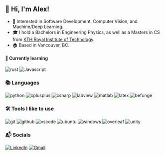 ## 👋 Hi, I'm Alex!

- 👀 Interested in Software Development, Computer Vision, and Machine/Deep Learning.
- 🎓 I hold a Bachelors in Engineering Physics, as well as a Masters in CS from [KTH Royal Institute of Technology](https://www.kth.se/en).
- 🏠  Based in Vancouver, BC.

#### 🌱 Currently learning
![rust](https://img.shields.io/badge/Rust-000000?style=for-the-badge&logo=rust&logoColor=white)
![Javascript](https://img.shields.io/badge/Javascript-F7DF1E?style=for-the-badge&logo=javascript&logoColor=black)

### 📚 Languages 
![python](https://img.shields.io/badge/Python-3776AB?style=for-the-badge&logo=Python&logoColor=f5e642)
![cplusplus](https://img.shields.io/badge/C++-00599C?style=for-the-badge&logo=cplusplus&logoColor=white)
![csharp](https://img.shields.io/badge/C%20SHARP-239120?style=for-the-badge&logo=csharp&logoColor=white)
![labview](https://img.shields.io/badge/LabVIEW-FFDB00?style=for-the-badge&logo=labview&logoColor=black)
![matlab](https://custom-icon-badges.demolab.com/badge/MATLAB-fc4503?style=for-the-badge&logo=matlabblackandwhite&logoColor=white)
![latex](https://img.shields.io/badge/LaTeX-008080?style=for-the-badge&logo=latex&logoColor=white)
![befunge](https://custom-icon-badges.demolab.com/badge/befunge-66a607?style=for-the-badge&logo=befunge-logo&logoColor=white)

<!---
![css](https://img.shields.io/badge/CSS-1572B6?style=for-the-badge&logo=css3&logoColor=white)
![html](https://img.shields.io/badge/HTML-E34F26?style=for-the-badge&logo=html5&logoColor=white)
--->

### 🛠️ Tools I like to use
![git](https://img.shields.io/badge/Git-F05032?style=for-the-badge&logo=git&logoColor=white)
![github](https://img.shields.io/badge/GitHub-000000?style=for-the-badge&logo=GitHub&logoColor=white)
![vscode](https://img.shields.io/badge/VSCode-007ACC?style=for-the-badge&logo=visualstudiocode&logoColor=white)
![ubuntu](https://img.shields.io/badge/Ubuntu-E95420?style=for-the-badge&logo=ubuntu&logoColor=white)
![windows](https://img.shields.io/badge/Windows-0078D6?style=for-the-badge&logo=windows10&logoColor=white)
![overleaf](https://img.shields.io/badge/Overleaf-47A141?style=for-the-badge&logo=overleaf&logoColor=white)
![unity](https://img.shields.io/badge/Unity-000000?style=for-the-badge&logo=unity&logoColor=white)
<!---
- ROS
- Firefox
--->


### 📬 Socials
<p>
    <a href="https://www.linkedin.com/in/alexander-willemsen/" target="_blank"><img alt="LinkedIn"
        src="https://img.shields.io/badge/LinkedIn-0A66C2?style=for-the-badge&logo=linkedin&logoColor=white"/></a>
    <a href="mailto:alexander.d.willemsen@gmail.com" target="_blank"><img alt="Gmail"
        src="https://img.shields.io/badge/GMAIL-EA4335?style=for-the-badge&logo=gmail&logoColor=white"/></a>
</p>

<!---
befunger/befunger is a ✨ special ✨ repository because its `README.md` (this file) appears on your GitHub profile.
You can click the Preview link to take a look at your changes.
--->
